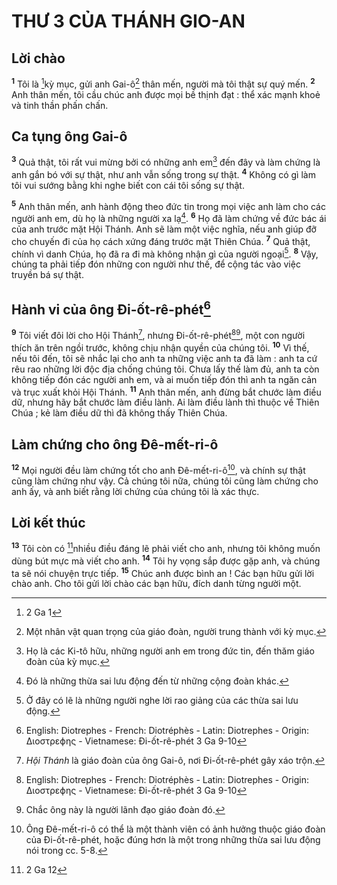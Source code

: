 # THƯ 3 CỦA THÁNH GIO-AN

## Lời chào
<sup><b>1</b></sup> Tôi là [^1@-8feb8982-73f4-4056-97c2-ce72214e6e67]kỳ mục, gửi anh Gai-ô[^1-8feb8982-73f4-4056-97c2-ce72214e6e67] thân mến, người mà tôi thật sự quý mến. <sup><b>2</b></sup> Anh thân mến, tôi cầu chúc anh được mọi bề thịnh đạt : thể xác mạnh khoẻ và tinh thần phấn chấn.

## Ca tụng ông Gai-ô
<sup><b>3</b></sup> Quả thật, tôi rất vui mừng bởi có những anh em[^2-8feb8982-73f4-4056-97c2-ce72214e6e67] đến đây và làm chứng là anh gắn bó với sự thật, như anh vẫn sống trong sự thật. <sup><b>4</b></sup> Không có gì làm tôi vui sướng bằng khi nghe biết con cái tôi sống sự thật.

<sup><b>5</b></sup> Anh thân mến, anh hành động theo đức tin trong mọi việc anh làm cho các người anh em, dù họ là những người xa lạ[^3-8feb8982-73f4-4056-97c2-ce72214e6e67]. <sup><b>6</b></sup> Họ đã làm chứng về đức bác ái của anh trước mặt Hội Thánh. Anh sẽ làm một việc nghĩa, nếu anh giúp đỡ cho chuyến đi của họ cách xứng đáng trước mặt Thiên Chúa. <sup><b>7</b></sup> Quả thật, chính vì danh Chúa, họ đã ra đi mà không nhận gì của người ngoại[^4-8feb8982-73f4-4056-97c2-ce72214e6e67]. <sup><b>8</b></sup> Vậy, chúng ta phải tiếp đón những con người như thế, để cộng tác vào việc truyền bá sự thật.

## Hành vi của ông Đi-ốt-rê-phét[^10-8feb8982-73f4-4056-97c2-ce72214e6e67]
<sup><b>9</b></sup> Tôi viết đôi lời cho Hội Thánh[^5-8feb8982-73f4-4056-97c2-ce72214e6e67], nhưng Đi-ốt-rê-phét[^10-8feb8982-73f4-4056-97c2-ce72214e6e67][^6-8feb8982-73f4-4056-97c2-ce72214e6e67], một con người thích ăn trên ngồi trước, không chịu nhận quyền của chúng tôi. <sup><b>10</b></sup> Vì thế, nếu tôi đến, tôi sẽ nhắc lại cho anh ta những việc anh ta đã làm : anh ta cứ rêu rao những lời độc địa chống chúng tôi. Chưa lấy thế làm đủ, anh ta còn không tiếp đón các người anh em, và ai muốn tiếp đón thì anh ta ngăn cản và trục xuất khỏi Hội Thánh. <sup><b>11</b></sup> Anh thân mến, anh đừng bắt chước làm điều dữ, nhưng hãy bắt chước làm điều lành. Ai làm điều lành thì thuộc về Thiên Chúa ; kẻ làm điều dữ thì đã không thấy Thiên Chúa.

## Làm chứng cho ông Đê-mết-ri-ô
<sup><b>12</b></sup> Mọi người đều làm chứng tốt cho anh Đê-mết-ri-ô[^7-8feb8982-73f4-4056-97c2-ce72214e6e67], và chính sự thật cũng làm chứng như vậy. Cả chúng tôi nữa, chúng tôi cũng làm chứng cho anh ấy, và anh biết rằng lời chứng của chúng tôi là xác thực.

## Lời kết thúc
<sup><b>13</b></sup> Tôi còn có [^2@-8feb8982-73f4-4056-97c2-ce72214e6e67]nhiều điều đáng lẽ phải viết cho anh, nhưng tôi không muốn dùng bút mực mà viết cho anh. <sup><b>14</b></sup> Tôi hy vọng sắp được gặp anh, và chúng ta sẽ nói chuyện trực tiếp. <sup><b>15</b></sup> Chúc anh được bình an ! Các bạn hữu gửi lời chào anh. Cho tôi gửi lời chào các bạn hữu, đích danh từng người một.

[^1-8feb8982-73f4-4056-97c2-ce72214e6e67]: Một nhân vật quan trọng của giáo đoàn, người trung thành với kỳ mục.
[^2-8feb8982-73f4-4056-97c2-ce72214e6e67]: Họ là các Ki-tô hữu, những người anh em trong đức tin, đến thăm giáo đoàn của kỳ mục.
[^3-8feb8982-73f4-4056-97c2-ce72214e6e67]: Đó là những thừa sai lưu động đến từ những cộng đoàn khác.
[^4-8feb8982-73f4-4056-97c2-ce72214e6e67]: Ở đây có lẽ là những người nghe lời rao giảng của các thừa sai lưu động.
[^5-8feb8982-73f4-4056-97c2-ce72214e6e67]: *Hội Thánh* là giáo đoàn của ông Gai-ô, nơi Đi-ốt-rê-phét gây xáo trộn.
[^6-8feb8982-73f4-4056-97c2-ce72214e6e67]: Chắc ông này là người lãnh đạo giáo đoàn đó.
[^7-8feb8982-73f4-4056-97c2-ce72214e6e67]: Ông Đê-mết-ri-ô có thể là một thành viên có ảnh hưởng thuộc giáo đoàn của Đi-ốt-rê-phét, hoặc đúng hơn là một trong những thừa sai lưu động nói trong cc. 5-8.
[^10-8feb8982-73f4-4056-97c2-ce72214e6e67]: English: Diotrephes - French: Diotréphès - Latin: Diotrephes - Origin: &#916;&#953;&#959;&#963;&#964;&#961;&#949;&#981;&#951;&#962; - Vietnamese: Đi-ốt-rê-phét 3 Ga 9-10
[^10-8feb8982-73f4-4056-97c2-ce72214e6e67]: English: Diotrephes - French: Diotréphès - Latin: Diotrephes - Origin: &#916;&#953;&#959;&#963;&#964;&#961;&#949;&#981;&#951;&#962; - Vietnamese: Đi-ốt-rê-phét 3 Ga 9-10
[^1@-8feb8982-73f4-4056-97c2-ce72214e6e67]: 2 Ga 1
[^2@-8feb8982-73f4-4056-97c2-ce72214e6e67]: 2 Ga 12